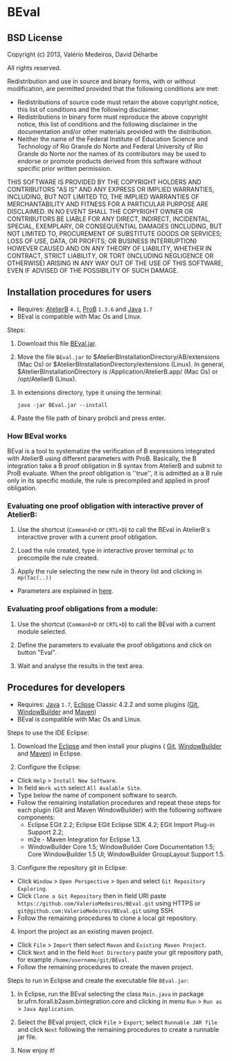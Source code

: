 [BEval.jar]:https://www.dropbox.com/s/m9x8ove6dc9lf1v/BEval.jar
[here]:https://github.com/ValerioMedeiros/BEval/blob/master/doc/Instructions.md
[java]:http://java.com/en/download/index.jsp
[eclipse]:http://www.eclipse.org/downloads/
[WindowBuilder]:http://www.eclipse.org/windowbuilder/
[Maven]:http://maven.apache.org/eclipse-plugin.html
[Git]:http://www.eclipse.org/egit/
[BEval]:https://github.com/ValerioMedeiros/BEval
[ProB]:http://www.stups.uni-duesseldorf.de/ProB/index.php5/Download
[AtelierB]:http://www.atelierb.eu/en/download-atelier-b/
[Java]:http://java.com/en/download/

BEval
============

BSD License 
---------------------

Copyright (c) 2013,  Valério Medeiros, David Déharbe

All rights reserved.

Redistribution and use in source and binary forms, with or without modification, are permitted provided that the following conditions are met:
* Redistributions of source code must retain the above copyright notice, this list of conditions and the following disclaimer.
* Redistributions in binary form must reproduce the above copyright notice, this list of conditions and the following disclaimer in the documentation and/or other materials provided with the distribution.
* Neither the name of the Federal Institute of Education Science and Technology of Rio Grande do Norte and Federal University of Rio Grande do Norte nor the names of its contributors may be used to endorse or promote products derived from this software without specific prior written permission.

THIS SOFTWARE IS PROVIDED BY THE COPYRIGHT HOLDERS AND CONTRIBUTORS
"AS IS" AND ANY EXPRESS OR IMPLIED WARRANTIES, INCLUDING, BUT NOT
LIMITED TO, THE IMPLIED WARRANTIES OF MERCHANTABILITY AND FITNESS FOR
A PARTICULAR PURPOSE ARE DISCLAIMED. IN NO EVENT SHALL THE COPYRIGHT OWNER OR
CONTRIBUTORS BE LIABLE FOR ANY DIRECT, INDIRECT, INCIDENTAL, SPECIAL,
EXEMPLARY, OR CONSEQUENTIAL DAMAGES (INCLUDING, BUT NOT LIMITED TO,
PROCUREMENT OF SUBSTITUTE GOODS OR SERVICES; LOSS OF USE, DATA, OR
PROFITS; OR BUSINESS INTERRUPTION) HOWEVER CAUSED AND ON ANY THEORY OF
LIABILITY, WHETHER IN CONTRACT, STRICT LIABILITY, OR TORT (INCLUDING
NEGLIGENCE OR OTHERWISE) ARISING IN ANY WAY OUT OF THE USE OF THIS
SOFTWARE, EVEN IF ADVISED OF THE POSSIBILITY OF SUCH DAMAGE.




Installation procedures for users
---------------------

* Requires: [AtelierB] `4.1`, [ProB] `1.3.6` and [Java] `1.7`
* BEval is compatible with Mac Os and Linux.

Steps:

1. Download this file [BEval.jar].

2. Move the file `BEval.jar` to $AtelierBInstallationDirectory/AB/extensions (Mac Os) or $AtelierBInstallationDirectory/extensions (Linux). In general, $AtelierBInstallationDirectory is /Application/AtelierB.app/ (Mac Os) or /opt/AtelierB (Linux).

3. In extensions directory, type it unsing the terminal:

    `java -jar BEval.jar --install`
    
4. Paste the file path of binary probcli and press enter.


### How BEval works

BEval is a tool to systematize the verification of B expressions integrated with AtelierB using different parameters with ProB.
Basically, the B integration take a B proof obligation in  B syntax from AtelierB and submit to ProB evaluate. When the proof obligation is ''true'', it is admitted as a B rule only in its specific module, the rule is precompiled and applied in proof obligation.


### Evaluating one proof obligation with interactive prover of AtelierB:

1. Use the shortcut (`Command+D` or `CRTL+D`) to call the BEval in AtelierB`s interactive prover with a current proof obligation.

2. Load the rule created, type in interactive prover terminal `pc` to precompile the rule created.

3. Apply the rule selecting the new rule in theory list and clicking in `mp(Tac(..))` 

* Parameters are explained in [here].


### Evaluating proof obligations from a module:

1. Use the shortcut (`Command+D` or `CRTL+D`) to call the BEval with a current module selected.

2. Define the parameters to evaluate the proof obligations and click on button "Eval".

3. Wait and analyse the results in the text area.






Procedures for developers 
---------------------

* Requires: [Java] `1.7`, [Eclipse] Classic 4.2.2 and some plugins ([Git](optional), [WindowBuilder] and [Maven])
* BEval is compatible with Mac Os and Linux.

Steps to use the IDE Eclipse:

1. Download the [Eclipse] and then install your plugins ( [Git], [WindowBuilder] and [Maven]) in Eclipse.

2. Configure the Eclipse:
 * Click `Help` > `Install New Software`.
 * In field `Work with` select `All Avalable Site`.
 * Type below the name of component software to search.
 * Follow the remaining installation procedures and repeat these steps for each plugin (Git and Maven WindowBuilder) with the following software components:
    - Eclipse EGit 2.2;  Eclipse EGit Eclipse SDK 4.2; EGit Import Plug-in Support 2.2;
    - m2e - Maven Integration for Eclipse 1.3.
    - WindowBuilder Core 1.5; WindowBuilder Core Documentation 1.5; Core WindowBuilder 1.5 UI; WindowBuilder GroupLayout Support 1.5.
    
3. Configure the repository git in Eclipse:
 * Click  `Window` > `Open Perspective` > `Open` and select `Git Repository Exploring`.
 * Click `Clone a Git Repository` then in field URI paste `https://github.com/ValerioMedeiros/BEval.git` using HTTPS or `git@github.com:ValerioMedeiros/BEval.git` using SSH.
 * Follow the remaining procedures to clone a local git repository.

4. Import the project as an existing maven project.
 * Click `File` > `Import` then select `Maven` and `Existing Maven Project`.
 * Click `Next` and in the field `Root Directory` paste your git repository path, for example `/home/username/git/BEval`.
 * Follow the remaining procedures to create the maven project.



Steps to run in Eclipse and create the executable file `BEval.jar`:

1. In Eclipse, run the BEval selecting the class `Main.java` in package br.ufrn.forall.b2asm.bintegration.core and clicking in menu `Run` > `Run as` > `Java Application`.

2. Select the BEval project, click `File` > `Export`; select `Runnable JAR file` and click `Next` following the remaining procedures to create a runnable jar file.

5. Now enjoy it!

